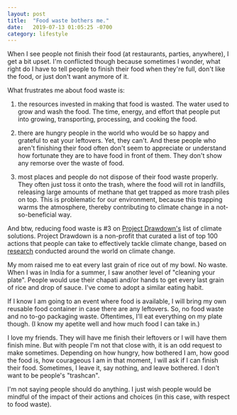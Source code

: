 ```yaml
---
layout: post
title:  "Food waste bothers me."
date:   2019-07-13 01:05:25 -0700
category: lifestyle
---
```

When I see people not finish their food (at restaurants, parties, anywhere), I get a bit upset. I'm conflicted though because sometimes I wonder, what right do I have to tell people to finish their food when they're full, don't like the food, or just don't want anymore of it. 

What frustrates me about food waste is:

1) the resources invested in making that food is wasted. The water used to grow and wash the food. The time, energy, and effort that people put into growing, transporting, processing, and cooking the food.

2) there are hungry people in the world who would be so happy and grateful to eat your leftovers. Yet, they can't. And these people who aren't finishing their food often don't seem to appreciate or understand how fortunate they are to have food in front of them. They don't show any remorse over the waste of food. 

3) most places and people do not dispose of their food waste properly. They often just toss it onto the trash, where the food will rot in landfills, releasing large amounts of methane that get trapped as more trash piles on top. This is problematic for our environment, because this trapping warms the atmosphere, thereby contributing to climate change in a not-so-beneficial way. 

And btw, reducing food waste is #3 on [Project Drawdown's][Drawdown] list of climate solutions. Project Drawdown is a non-profit that curated a list of top 100 actions that people can take to effectively tackle climate change, based on [research][research] conducted around the world on climate change.

My mom raised me to eat every last grain of rice out of my bowl. No waste. When I was in India for a summer, I saw another level of "cleaning your plate". People would use their chapati and/or hands to get every last grain of rice and drop of sauce. I've come to adopt a similar eating habit. 

If I know I am going to an event where food is available, I will bring my own reusable food container in case there are any leftovers. So, no food waste and no to-go packaging waste. Oftentimes, I'll eat everything on my plate though. (I know my apetite well and how much food I can take in.)

I love my friends. They will have me finish their leftovers or I will have them finish mine. But with people I'm not that close with, it is an odd request to make sometimes. Depending on how hungry, how bothered I am, how good the food is, how courageous I am in that moment, I will ask if I can finish their food. Sometimes, I leave it, say nothing, and leave bothered. I don't want to be people's "trashcan". 

I'm not saying people should do anything. I just wish people would be mindful of the impact of their actions and choices (in this case, with respect to food waste).

[Drawdown]: https://www.drawdown.org/solutions/food/reduced-food-waste
[research]: https://www.drawdown.org/frequently-asked-questions